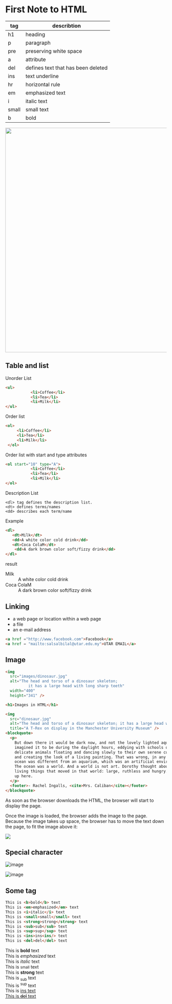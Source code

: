 # First Note to HTML



| tag          |  describtion |
| --- | --- |
| h1       | heading |
| p        | paragraph    |
| pre     | preserving white space |
| a       | attribute    |
| del | defines text that has been deleted |
| ins | text underline |
| hr | horizontal rule |
| em | emphasized text |
| i | italic text | 
| small | small text |
| b | bold |



<div align="center">
    <img src="https://github.com/kiaky0/Programming/assets/109141627/f0f311d1-abe3-45d4-8d31-64374ae1cdb4" width="700px">
</div>

## Table and list


Unorder List

```html
<ul>
           <li>Coffee</li>
           <li>Tea</li>
           <li>Milk</li>
</ul>

```

Order list

```html
<ol>
     <li>Coffee</li>
     <li>Tea</li>
     <li>Milk</li>
 </ol>
```

Order list with start and type attributes

```html
<ol start="10" type="A">
           <li>Coffee</li>
           <li>Tea</li>
           <li>Milk</li>
</ol>
```

Description List

```
<dl> tag defines the description list. 
<dt> defines terms/names 
<dd> describes each term/name
```

Example

```html
<dl>
   <dt>Milk</dt>
   <dd>A white color cold drink</dd>
   <dt>Coca ColaM</dt>
    <dd>A dark brown color soft/fizzy drink</dd>
</dl>
```

result

<dl>
   <dt>Milk</dt>
   <dd>A white color cold drink</dd>
   <dt>Coca ColaM</dt>
    <dd>A dark brown color soft/fizzy drink</dd>
</dl>


## Linking

- a web page or location within a web page
- a file
- an e-mail address


```html
<a href ="http://www.facebook.com">Facebook</a>
<a href = "mailto:salsalbilal@utar.edu.my">UTAR EMAIL</a>
```

## Image

```html
<img
  src="images/dinosaur.jpg"
  alt="The head and torso of a dinosaur skeleton;
          it has a large head with long sharp teeth"
  width="400"
  height="341" />
```

```html
<h1>Images in HTML</h1>

<img
  src="dinosaur.jpg"
  alt="The head and torso of a dinosaur skeleton; it has a large head with long sharp teeth"
  title="A T-Rex on display in the Manchester University Museum" />
<blockquote>
  <p>
    But down there it would be dark now, and not the lovely lighted aquarium she
    imagined it to be during the daylight hours, eddying with schools of tiny,
    delicate animals floating and dancing slowly to their own serene currents
    and creating the look of a living painting. That was wrong, in any case. The
    ocean was different from an aquarium, which was an artificial environment.
    The ocean was a world. And a world is not art. Dorothy thought about the
    living things that moved in that world: large, ruthless and hungry. Like us
    up here.
  </p>
  <footer>- Rachel Ingalls, <cite>Mrs. Caliban</cite></footer>
</blockquote>

```

As soon as the browser downloads the HTML, the browser will start to display the page.

Once the image is loaded, the browser adds the image to the page. Because the image takes up space, the browser has to move the text down the page, to fit the image above it:



<img align="centre" src="https://github.com/kiaky0/Programming/assets/109141627/ebe35ac7-3b80-4d2b-8095-11add000b5d1">



## Special character

![image](https://github.com/kiaky0/Programming/assets/109141627/b0f862e6-b0e8-4133-94b5-c52099b6c414)

![image](https://github.com/kiaky0/Programming/assets/109141627/599c65f4-f165-4332-aa16-812e3b191f24)


## Some tag 

```html
This is <b>bold</b> text
This is <em>emphasized</em> text
This is <i>italic</i> text
This is <small>small</small> text
This is <strong>strong</strong> text
This is <sub>sub</sub> text
This is <sup>sup</sup> text
This is <ins>ins<ins/> text
This is <del>del</del> text
```

This is <b>bold</b> text <br>
This is <em>emphasized</em> text <br>
This is <i>italic</i> text <br>
This is <small>small</small> text <br>
This is <strong>strong</strong> text <br>
This is <sub>sub</sub> text <br>
This is <sup>sup</sup> text <br> 
This is <ins>ins<ins/> text <br>
This is <del>del</del> text <br>











